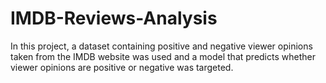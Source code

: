 # IMDB-Reviews-Analysis
In this project, a dataset containing positive and negative viewer opinions taken from the IMDB website was used and a model that predicts whether viewer opinions are positive or negative was targeted.

